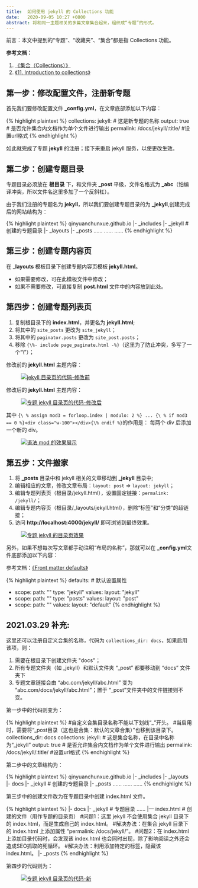 ```yaml
---
title:  如何使用 jekyll 的 Collections 功能  
date:   2020-09-05 10:27 +0800
abstract: 将和同一主题相关的多篇文章集合起来，组织成“专题”的形式。
---
```


<p class="post-body-mark">
前言：本文中提到的“专题”、“收藏夹”、“集合”都是指 Collections 功能。
</p>

<p><strong>参考文档：</strong></p>

1. <a href="http://jekyllcn.com/docs/collections/">《集合（Collections）》</a>
2. <a href="https://learn.cloudcannon.com/jekyll/introduction-to-jekyll-collections/">《11. Introduction to collections》</a>

## 第一步：修改配置文件，注册新专题

首先我们要修改配置文件 <b>_config.yml</b>，在文章底部添加以下内容：

{% highlight plaintext %}
collections:
  jekyll: # 这是新专题的名称
    output: true  # 是否允许集合内文档作为单个文件进行输出
    permalink: /docs/jekyll/:title/ #设置url格式
{% endhighlight %}

如此就完成了专题 <b>jekyll</b> 的注册；接下来重启 jekyll 服务，以使更改生效。

## 第二步：创建专题目录

专题目录必须放在 <b>根目录</b> 下，和文件夹 <b>_post</b> 平级，文件名格式为 <b>\_abc</b>（怕编译冲突，所以文件名这里多加了一个反斜杠）。

由于我们注册的专题名为 <b>jekyll</b>，所以我们要创建专题目录的为 <b>_jekyll</b>,创建完成后的网站结构为：

{% highlight plaintext %}
qinyuanchunxue.github.io
    |- _includes
    |- _jekyll  # 创建的专题目录
    |- _layouts
    |- _posts
    ......
    ......
    ......
{% endhighlight %}

## 第三步：创建专题内容页
    
在 <b>_layouts</b> 模板目录下创建专题内容页模板 <b>jekyll.html</b>。
  * 如果需要修改，可在此模板文件中修改；
  * 如果不需要修改，可直接复制 <b>post.html</b> 文件中的内容放到此处。
  
## 第四步：创建专题列表页  

1. 复制根目录下的 <b>index.html</b>，并更名为 <b>jekyll.html</b>;
2. 将其中的 `site_posts` 更改为 `site_jekyll`；
3. 将其中的 `paginator.posts` 更改为 `site_post.posts`；
4. 移除 `{\%- include page_paginate.html -%}`（这里为了防止冲突，多写了一个“\”）；

修改前的 <b>jekyll.html</b> 主题内容：

<figure class="post-body-img-figure">
    <div class="row justify-content-center">
        <div class="col-12 col-lg-12">
            <a class="d-block" href="{{ site.baseurl | relative_url }}/assets/post/2020-09-05-how-to-use-jekyll-collections-function/jekyll-html-before.jpg">
                <img class="w-100" src="{{ site.baseurl | relative_url }}/assets/post/2020-09-05-how-to-use-jekyll-collections-function/jekyll-html-before.jpg" alt="jekyll 目录页的代码-修改前">
            </a>
        </div>
    </div>
</figure>

修改后的 <b>jekyll.html</b> 主题内容：

<figure class="post-body-img-figure">
    <div class="row justify-content-center">
        <div class="col-12 col-lg-12">
            <a class="d-block" href="{{ site.baseurl | relative_url }}/assets/post/2020-09-05-how-to-use-jekyll-collections-function/jekyll-html-after.jpg">
                <img class="w-100" src="{{ site.baseurl | relative_url }}/assets/post/2020-09-05-how-to-use-jekyll-collections-function/jekyll-html-after.jpg" alt="专题 jekyll 目录页的代码-修改后">
            </a>
        </div>
    </div>
</figure>

其中 `{\ % assign mod3 = forloop.index | modulo: 2 %} ... {\ % if mod3 == 0 %}<div class="w-100"></div>{\% endif %}`的作用是：
每两个 div 后添加一个新的 div。

<figure class="post-body-img-figure">
    <div class="row justify-content-center">
        <div class="col-12 col-lg-12">
            <a class="d-block" href="{{ site.baseurl | relative_url }}/assets/post/2020-09-05-how-to-use-jekyll-collections-function/jekyll-html-modulo.jpg">
                <img class="w-100" src="{{ site.baseurl | relative_url }}/assets/post/2020-09-05-how-to-use-jekyll-collections-function/jekyll-html-modulo.jpg" alt="语法 mod 的效果展示">
            </a>
        </div>
    </div>
</figure>

## 第五步：文件搬家

1. 将 <b>_posts</b> 目录中和 jekyll 相关的文章移动到 <b>_jekyll</b> 目录中;
2. 编辑相应的文章，修改文章布局：`layout: post` => `layout: jekyll`；
3. 编辑专题列表页（根目录/jekyll.html），设置固定链接：`permalink: /jekyll/`；
4. 编辑专题内容页（根目录/_layouts/jekyll.html），删除“标签”和“分类”的超链接；
5. 访问 <b>http://localhost:4000/jekyll/</b> 即可浏览到最终效果。

<figure class="post-body-img-figure">
    <div class="row justify-content-center">
        <div class="col-12 col-lg-12">
            <a class="d-block" href="{{ site.baseurl | relative_url }}/assets/post/2020-09-05-how-to-use-jekyll-collections-function/jekyll-html-end.jpg">
                <img class="w-100" src="{{ site.baseurl | relative_url }}/assets/post/2020-09-05-how-to-use-jekyll-collections-function/jekyll-html-end.jpg" alt="专题 jekyll 的目录页效果">
            </a>
        </div>
    </div>
</figure>

另外，如果不想每次写文章都手动注明“布局的名称”，那就可以在 <b>_config.yml</b>文件底部添加以下内容：

参考文档：[《Front matter defaults》](https://jekyllrb.com/docs/step-by-step/09-collections/#front-matter-defaults")

{% highlight plaintext %}
defaults:   # 默认设置属性
  - scope:
      path: ""
      type: "jekyll"
    values:
      layout: "jekyll"
  - scope:
      path: ""
      type: "posts"
    values:
      layout: "post"
  - scope:
      path: ""
    values:
      layout: "default"
{% endhighlight %}

## 2021.03.29 补充:

这里还可以注册自定义合集的名称，代码为 `collections_dir: docs`，如果启用该项，则：

1. 需要在根目录下创建文件夹 "docs"；
2. 所有专题文件夹（如 _jekyll）和默认文件夹 “_post” 都要移动到 “docs” 文件夹下
3. 专题文章链接会由 “abc.com/jekyll/abc.html” 变为 “abc.com/docs/jekyll/abc.html”；置于 “_post”文件夹中的文件链接则不变。

第一步中的代码则变为：

{% highlight plaintext %}
#自定义合集目录名称不能以下划线“_”开头。
#当启用时，需要将“_post目录（这也是合集：默认的文章合集）”也移到该目录下。
collections_dir: docs
collections:
    jekyll: # 这是集合名称，在目录中名称为“_jekyll”
        output: true  # 是否允许集合内文档作为单个文件进行输出
        permalink: /docs/jekyll/:title/ #设置url格式
{% endhighlight %}

第二步中的文章结构为：

{% highlight plaintext %}
qinyuanchunxue.github.io
    |- _includes
    |- _layouts
    |- docs
        |- _jekyll  # 创建的专题目录
        |- _posts
    ......
    ......
    ......
{% endhighlight %}

第三步中的创建文件改为在专题目录中创建 index.html 文件。

{% highlight plaintext %}
|- docs
    |- _jekyll  # 专题目录
        ......
        |— index.html # 创建的文件（用作专题的目录页）
        #问题1：这里 jekyll 不会使用集合 jekyll 目录下的 index.html，而是生成自己的 index.html。
        #解决办法：在集合 jekyll 目录下的 index.html 上添加属性 “permalink: /docs/jekyll/”。
        #问题2：在 index.html 上添加目录代码时，会发现该 index.html 也会同时出现，除了影响阅读之外还会造成SEO抓取的死循环。
        #解决办法：利用添加特定的标签，隐藏该 index.html。
    |- _posts
{% endhighlight %}

第四步的代码则为：

<figure class="post-body-img-figure">
    <div class="row justify-content-center">
        <div class="col-12 col-lg-12">
            <a class="d-block" href="{{ site.baseurl | relative_url }}/assets/post/2020-09-05-how-to-use-jekyll-collections-function/jekyll-html-after-new.jpg">
                <img class="w-100" src="{{ site.baseurl | relative_url }}/assets/post/2020-09-05-how-to-use-jekyll-collections-function/jekyll-html-after-new.jpg" alt="专题 jekyll 目录页的代码-新">
            </a>
        </div>
    </div>
</figure>